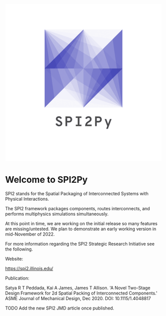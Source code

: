 

![](logo.png)

# Welcome to SPI2Py

SPI2 stands for the Spatial Packaging of Interconnected Systems with Physical Interactions.

The SPI2 framework packages components, routes interconnects, and performs multiphysics simulations simultaneously.

At this point in time, we are working on the initial release so many features are missing/untested. We plan to 
demonstrate an early working version in mid-November of 2022.

For more information regarding the SPI2 Strategic Research Initiative see the following.

Website: 

https://spi2.illinois.edu/

Publication: 

Satya R T Peddada, Kai A James, James T Allison. 
'A Novel Two-Stage Design Framework for 2d Spatial Packing of Interconnected Components.' 
ASME Journal of Mechanical Design, Dec 2020.
DOI: 10.1115/1.4048817

TODO Add the new SPI2 JMD article once published.
